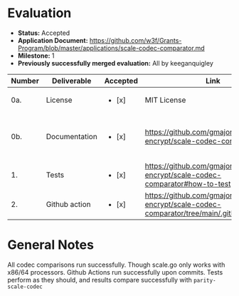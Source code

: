 
# Evaluation

- **Status:** Accepted
- **Application Document:** https://github.com/w3f/Grants-Program/blob/master/applications/scale-codec-comparator.md
- **Milestone:** 1
- **Previously successfully merged evaluation:** All by keeganquigley


| Number | Deliverable   | Accepted | Link                                                                                 | Notes |
|--------|---------------|----------|----------------------------------------------------------------------------|-------|
| 0a.     | License   | <ul><li>[x] </li></ul> | MIT License                            |       |
| 0b.     | Documentation       | <ul><li>[x] </li></ul> | https://github.com/gmajor-encrypt/scale-codec-comparator                                                                        | Documentation is minimal, but a description was added upon request.   |
| 1.     | Tests         | <ul><li>[x] </li></ul> | https://github.com/gmajor-encrypt/scale-codec-comparator#how-to-test                 | Successful      |
| 2.     | Github action | <ul><li>[x] </li></ul> | https://github.com/gmajor-encrypt/scale-codec-comparator/tree/main/.github/workflows | Successful      |

# General Notes

All codec comparisons run successfully. Though scale.go only works with x86/64 processors. Github Actions run successfully upon commits. Tests perform as they should, and results compare successfully with `parity-scale-codec`
